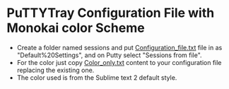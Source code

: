 # PuTTYTray Configuration File with Monokai color Scheme
* Create a folder named sessions and put [Configuration_file.txt](Configuration_file.txt) file in as "Default%20Settings", and on Putty select "Sessions from file".
* For the color just copy [Color_only.txt](Color_only.txt) content to your configuration file replacing the existing one.
* The color used is from the Sublime text 2 default style.